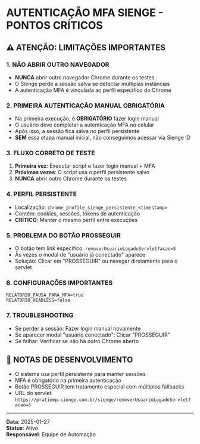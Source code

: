 # AUTENTICAÇÃO MFA SIENGE - PONTOS CRÍTICOS

## ⚠️ ATENÇÃO: LIMITAÇÕES IMPORTANTES

### 1. **NÃO ABRIR OUTRO NAVEGADOR**
- **NUNCA** abrir outro navegador Chrome durante os testes
- O Sienge perde a sessão salva se detectar múltiplas instâncias
- A autenticação MFA é vinculada ao perfil específico do Chrome

### 2. **PRIMEIRA AUTENTICAÇÃO MANUAL OBRIGATÓRIA**
- Na primeira execução, é **OBRIGATÓRIO** fazer login manual
- O usuário deve completar a autenticação MFA no celular
- Após isso, a sessão fica salva no perfil persistente
- **SEM** essa etapa manual inicial, não conseguimos acessar via Sienge ID

### 3. **FLUXO CORRETO DE TESTE**
1. **Primeira vez**: Executar script e fazer login manual + MFA
2. **Próximas vezes**: O script usa o perfil persistente salvo
3. **NUNCA** abrir outro Chrome durante os testes

### 4. **PERFIL PERSISTENTE**
- Localização: `chrome_profile_sienge_persistente_<timestamp>`
- Contém: cookies, sessões, tokens de autenticação
- **CRÍTICO**: Manter o mesmo perfil entre execuções

### 5. **PROBLEMA DO BOTÃO PROSSEGUIR**
- O botão tem link específico: `removerUsuarioLogadoServlet?acao=S`
- Às vezes o modal de "usuário já conectado" aparece
- Solução: Clicar em "PROSSEGUIR" ou navegar diretamente para o servlet

### 6. **CONFIGURAÇÕES IMPORTANTES**
```env
RELATORIO_PAUSA_PARA_MFA=true
RELATORIO_HEADLESS=false
```

### 7. **TROUBLESHOOTING**
- Se perder a sessão: Fazer login manual novamente
- Se aparecer modal "usuário conectado": Clicar "PROSSEGUIR"
- Se falhar: Verificar se não há outro Chrome aberto

## 📝 NOTAS DE DESENVOLVIMENTO

- O sistema usa perfil persistente para manter sessões
- MFA é obrigatório na primeira autenticação
- Botão PROSSEGUIR tem tratamento especial com múltiplos fallbacks
- URL do servlet: `https://pratiemp.sienge.com.br/sienge/removerUsuarioLogadoServlet?acao=S`

---
**Data**: 2025-01-27  
**Status**: Ativo  
**Responsável**: Equipe de Automação

